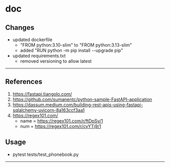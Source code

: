 # doc

## Changes

- updated dockerfile
  - "FROM python:3.10-slim" to "FROM python:3.13-slim"
  - added "RUN python -m pip install --upgrade pip"
- updated requirements.txt
  - removed versioning to allow latest

---

## References

1) https://fastapi.tiangolo.com/
2) https://github.com/sumanentc/python-sample-FastAPI-application
3) https://dassum.medium.com/building-rest-apis-using-fastapi-sqlalchemy-uvicorn-8a163ccf3aa1
4) https://regex101.com/
    - name = https://regex101.com/r/ftDpSv/1
    - num = https://regex101.com/r/cyYTj9/1

## Usage
- pytest tests/test_phonebook.py

---
